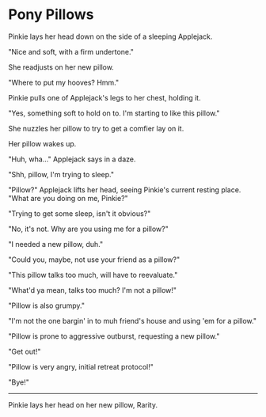 # Pony Pillows

Pinkie lays her head down on the side of a sleeping Applejack.

"Nice and soft, with a firm undertone."

She readjusts on her new pillow.

"Where to put my hooves? Hmm."

Pinkie pulls one of Applejack's legs to her chest, holding it.

"Yes, something soft to hold on to. I'm starting to like this pillow."

She nuzzles her pillow to try to get a comfier lay on it.

Her pillow wakes up.

"Huh, wha…" Applejack says in a daze.

"Shh, pillow, I'm trying to sleep."

"Pillow?" Applejack lifts her head, seeing Pinkie's current resting place. "What are you doing on me, Pinkie?"

"Trying to get some sleep, isn't it obvious?"

"No, it's not. Why are you using me for a pillow?"

"I needed a new pillow, duh."

"Could you, maybe, not use your friend as a pillow?"

"This pillow talks too much, will have to reevaluate."

"What'd ya mean, talks too much? I'm not a pillow!"

"Pillow is also grumpy."

"I'm not the one bargin' in to muh friend's house and using 'em for a pillow."

"Pillow is prone to aggressive outburst, requesting a new pillow."

"Get out!"

"Pillow is very angry, initial retreat protocol!"

"Bye!"

***

Pinkie lays her head on her new pillow, Rarity.

